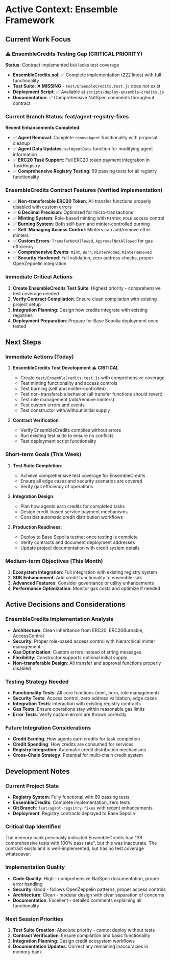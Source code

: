 # Active Context: Ensemble Framework

## Current Work Focus

### ⚠️ EnsembleCredits Testing Gap (CRITICAL PRIORITY)
**Status**: Contract implemented but lacks test coverage
- **EnsembleCredits.sol**: ✅ Complete implementation (222 lines) with full functionality
- **Test Suite**: ❌ **MISSING** - `test/EnsembleCredits.test.js` does not exist
- **Deployment Script**: ✅ Available at `scripts/deploy-ensemble-credits.js`
- **Documentation**: ✅ Comprehensive NatSpec comments throughout contract

### Current Branch Status: feat/agent-regsitry-fixes
**Recent Enhancements Completed**:
- ✅ **Agent Removal**: Complete `removeAgent` functionality with proposal cleanup
- ✅ **Agent Data Updates**: `setAgentData` function for modifying agent information
- ✅ **ERC20 Task Support**: Full ERC20 token payment integration in TaskRegistry
- ✅ **Comprehensive Registry Testing**: 69 passing tests for all registry functionality

### EnsembleCredits Contract Features (Verified Implementation)
- ✅ **Non-transferable ERC20 Token**: All transfer functions properly disabled with custom errors
- ✅ **6 Decimal Precision**: Optimized for micro-transactions
- ✅ **Minting System**: Role-based minting with `MINTER_ROLE` access control
- ✅ **Burning System**: Both self-burn and minter-controlled burning
- ✅ **Self-Managing Access Control**: Minters can add/remove other minters
- ✅ **Custom Errors**: `TransferNotAllowed`, `ApprovalNotAllowed` for gas efficiency
- ✅ **Comprehensive Events**: `Mint`, `Burn`, `MinterAdded`, `MinterRemoved`
- ✅ **Security Hardened**: Full validation, zero address checks, proper OpenZeppelin integration

### Immediate Critical Actions
1. **Create EnsembleCredits Test Suite**: Highest priority - comprehensive test coverage needed
2. **Verify Contract Compilation**: Ensure clean compilation with existing project setup
3. **Integration Planning**: Design how credits integrate with existing registries
4. **Deployment Preparation**: Prepare for Base Sepolia deployment once tested

## Next Steps

### Immediate Actions (Today)
1. **EnsembleCredits Test Development** ⚠️ **CRITICAL**
   - Create `test/EnsembleCredits.test.js` with comprehensive coverage
   - Test minting functionality and access controls
   - Test burning (self and minter-controlled)
   - Test non-transferable behavior (all transfer functions should revert)
   - Test role management (add/remove minters)
   - Test custom errors and events
   - Test constructor with/without initial supply

2. **Contract Verification**
   - Verify EnsembleCredits compiles without errors
   - Run existing test suite to ensure no conflicts
   - Test deployment script functionality

### Short-term Goals (This Week)
1. **Test Suite Completion**:
   - Achieve comprehensive test coverage for EnsembleCredits
   - Ensure all edge cases and security scenarios are covered
   - Verify gas efficiency of operations

2. **Integration Design**:
   - Plan how agents earn credits for completed tasks
   - Design credit-based service payment mechanisms
   - Consider automatic credit distribution workflows

3. **Production Readiness**:
   - Deploy to Base Sepolia testnet once testing is complete
   - Verify contracts and document deployment addresses
   - Update project documentation with credit system details

### Medium-term Objectives (This Month)
1. **Ecosystem Integration**: Full integration with existing registry system
2. **SDK Enhancement**: Add credit functionality to ensemble-sdk
3. **Advanced Features**: Consider governance or utility enhancements
4. **Performance Optimization**: Monitor gas costs and optimize if needed

## Active Decisions and Considerations

### EnsembleCredits Implementation Analysis
- **Architecture**: Clean inheritance from ERC20, ERC20Burnable, AccessControl
- **Security**: Proper role-based access control with hierarchical minter management
- **Gas Optimization**: Custom errors instead of string messages
- **Flexibility**: Constructor supports optional initial supply
- **Non-transferable Design**: All transfer and approval functions properly disabled

### Testing Strategy Needed
- **Functionality Tests**: All core functions (mint, burn, role management)
- **Security Tests**: Access control, zero address validation, edge cases
- **Integration Tests**: Interaction with existing registry contracts
- **Gas Tests**: Ensure operations stay within reasonable gas limits
- **Error Tests**: Verify custom errors are thrown correctly

### Future Integration Considerations
- **Credit Earning**: How agents earn credits for task completion
- **Credit Spending**: How credits are consumed for services
- **Registry Integration**: Automatic credit distribution mechanisms
- **Cross-Chain Strategy**: Potential for multi-chain credit system

## Development Notes

### Current Project State
- **Registry System**: Fully functional with 69 passing tests
- **EnsembleCredits**: Complete implementation, zero tests
- **Git Branch**: `feat/agent-regsitry-fixes` with recent enhancements
- **Deployment**: Registry contracts deployed to Base Sepolia

### Critical Gap Identified
The memory bank previously indicated EnsembleCredits had "39 comprehensive tests with 100% pass rate", but this was inaccurate. The contract exists and is well-implemented, but has no test coverage whatsoever.

### Implementation Quality
- **Code Quality**: High - comprehensive NatSpec documentation, proper error handling
- **Security**: Good - follows OpenZeppelin patterns, proper access controls
- **Architecture**: Clean - modular design with clear separation of concerns
- **Documentation**: Excellent - detailed comments explaining all functionality

### Next Session Priorities
1. **Test Suite Creation**: Absolute priority - cannot deploy without tests
2. **Contract Verification**: Ensure compilation and basic functionality
3. **Integration Planning**: Design credit ecosystem workflows
4. **Documentation Updates**: Correct any remaining inaccuracies in memory bank 